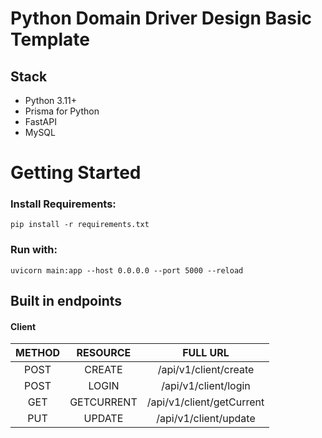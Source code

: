 # Python Domain Driver Design Basic Template

## Stack

- Python 3.11+
- Prisma for Python
- FastAPI
- MySQL

# Getting Started

### Install Requirements:

```pip install -r requirements.txt```

### Run with:

```uvicorn main:app --host 0.0.0.0 --port 5000 --reload```

## Built in endpoints

#### Client

| METHOD 	|  RESOURCE  	|          FULL URL         	|
|:------:	|:----------:	|:-------------------------:	|
| POST   	| CREATE     	| /api/v1/client/create     	|
| POST   	| LOGIN      	| /api/v1/client/login      	|
| GET    	| GETCURRENT 	| /api/v1/client/getCurrent 	|
| PUT    	| UPDATE     	| /api/v1/client/update     	|